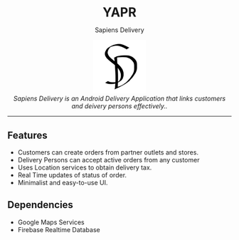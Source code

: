 <div align="center"><h1 style="margin-bottom:0">YAPR</h1>
  <p>Sapiens Delivery</p></div>

<p align="center">
  <img src="./logo.png" alt="Sapiens-Delivery-logo" width="120px" height="120px"/>
  <br>
  <i>Sapiens Delivery is an Android Delivery Application that links customers and deivery persons effectively..</i>
  <br>
</p>
<hr>

## Features

* Customers can create orders from partner outlets and stores.
* Delivery Persons can accept active orders from any customer
* Uses Location services to obtain delivery tax.
* Real Time updates of status of order.
* Minimalist and easy-to-use UI.

## Dependencies

* Google Maps Services
* Firebase Realtime Database
